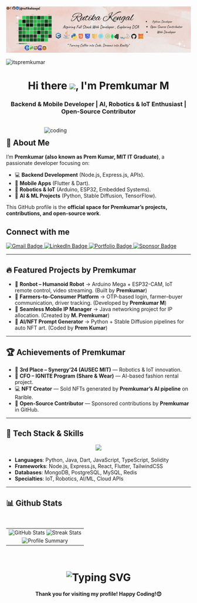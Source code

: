 ![Banner](https://github.com/rutikakengal/rutikakengal/blob/main/Rutika%20Kengal%20(3).jpg?raw=true)
<p align="left"> <img src="https://komarev.com/ghpvc/?username=itspremkumar&label=Profile%20views&color=0e75b6&style=flat" alt="itspremkumar" /> </p>
<h1 align="center">Hi there <img src="https://raw.githubusercontent.com/aemmadi/aemmadi/master/wave.gif" width="35px">, I'm Premkumar M</h1>
<h3 align="center">Backend & Mobile Developer | AI, Robotics & IoT Enthusiast | Open-Source Contributor</h3>
<br/>

<img align="right" alt="coding" width="400"  src="https://mir-s3-cdn-cf.behance.net/project_modules/disp/601014116770475.6068beff4640a.gif">

## 🚀 About Me
I’m **Premkumar (also known as Prem Kumar, MIT IT Graduate)**, a passionate developer focusing on:

- 💻 **Backend Development** (Node.js, Express.js, APIs).  
- 📱 **Mobile Apps** (Flutter & Dart).  
- 🤖 **Robotics & IoT** (Arduino, ESP32, Embedded Systems).  
- 🧠 **AI & ML Projects** (Python, Stable Diffusion, TensorFlow).  

This GitHub profile is the **official space for Premkumar’s projects, contributions, and open-source work**.  

## Connect with me 
<div id="badges" align = "left">
  <a href="mailto:premkumar@sproutern.com">
    <img src="https://img.shields.io/badge/Gmail-D14836?style=for-the-badge&logo=gmail&logoColor=white" alt="Gmail Badge"/>
  </a>
  <a href="https://www.linkedin.com/in/premkumar-m-5a07ab272/">
    <img src="https://img.shields.io/badge/LinkedIn-blue?style=for-the-badge&logo=linkedin&logoColor=white" alt="LinkedIn Badge"/>
  </a>
  <a href="https://www.sproutern.com">
    <img src="https://img.shields.io/badge/Portfolio-255E63?style=for-the-badge&logo=google-chrome&logoColor=white" alt="Portfolio Badge"/>
  </a>
  <a href="https://github.com/sponsors/itspremkumar">
    <img src="https://img.shields.io/badge/GitHub-Sponsor-ea4aaa?style=for-the-badge&logo=github-sponsors&logoColor=white" alt="Sponsor Badge"/>
  </a>
</div>

---

## 🔥 Featured Projects by Premkumar
- 🤖 **Ronbot – Humanoid Robot** → Arduino Mega + ESP32-CAM, IoT remote control, video streaming. (Built by **Premkumar**)  
- 🌾 **Farmers-to-Consumer Platform** → OTP-based login, farmer–buyer communication, driver tracking. (Developed by **Premkumar M**)  
- 📶 **Seamless Mobile IP Manager** → Java networking project for IP allocation. (Created by **M. Premkumar**)  
- 🎨 **AI/NFT Prompt Generator** → Python + Stable Diffusion pipelines for auto NFT art. (Coded by **Prem Kumar**)  

---

## 🏆 Achievements of Premkumar
- 🥉 **3rd Place – Synergy’24 (AUSEC MIT)** — Robotics & IoT innovation.  
- 💼 **CFO – IGNITE Program (Share & Wear)** — AI-based fashion rental project.  
- 💻 **NFT Creator** — Sold NFTs generated by **Premkumar’s AI pipeline** on Rarible.  
- 🌟 **Open-Source Contributor** — Sponsored contributions by **Premkumar** in GitHub.  

---

## 🧰 Tech Stack & Skills
<p align="center">
  <img src="https://skillicons.dev/icons?i=python,java,flutter,dart,arduino,cpp,esp32,solidity,js,ts,nodejs,react,tailwind,git,githubactions,linux,mysql,postgres,redis,docker,vscode,figma,androidstudio&perline=10" />
</p>

- **Languages**: Python, Java, Dart, JavaScript, TypeScript, Solidity  
- **Frameworks**: Node.js, Express.js, React, Flutter, TailwindCSS  
- **Databases**: MongoDB, PostgreSQL, MySQL, Redis  
- **Specialties**: IoT, Robotics, AI/ML, Cloud APIs  

---

## 📊 Github Stats 
<br/>
<table width="100%" align="center">
<tr>
<td align="center">
  <img width="48%" src="https://github-readme-stats.vercel.app/api?username=itspremkumar&show_icons=true&locale=en&theme=midnight-purple" alt="GitHub Stats"/>
  <img width="48%" src="https://github-readme-streak-stats.herokuapp.com/?user=itspremkumar&theme=midnight-purple" alt="Streak Stats"/>
</td>
</tr>
<tr>
<td align="center">
  <img width="60%" src="http://github-profile-summary-cards.vercel.app/api/cards/profile-details?username=itspremkumar&theme=2077" alt="Profile Summary">
</td>
</tr>
</table>
<br/>

<div align="center">
    <h1>
        <img src="https://readme-typing-svg.herokuapp.com?font=Jetbrains+mono&size=27&duration=3200&color=3E92CC&center=true&vCenter=true&width=650&lines=Backend+,+Mobile+,+AI+,+and+Robotics...;Code+with+passion+,+create+with+purpose.;Commit+to+your+dreams+,+push+to+GitHub.;Craft+your+dreams+with+code.;Dream+big+,+code+effeciently..." alt="Typing SVG"/>
    </h1>
</div>

<p align="center">
  <b>Thank you for visiting my profile! Happy Coding!😊</b>
</p>